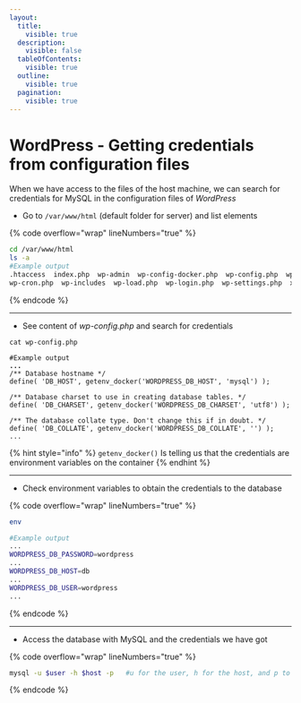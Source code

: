 ```yaml
---
layout:
  title:
    visible: true
  description:
    visible: false
  tableOfContents:
    visible: true
  outline:
    visible: true
  pagination:
    visible: true
---
```


# WordPress - Getting credentials from configuration files

When we have access to the files of the host machine, we can search for credentials for MySQL in the configuration files of _WordPress_

* Go to `/var/www/html` (default folder for server) and list elements

{% code overflow="wrap" lineNumbers="true" %}
```bash
cd /var/www/html
ls -a
#Example output
.htaccess  index.php  wp-admin  wp-config-docker.php  wp-config.php  wp-content
wp-cron.php  wp-includes  wp-load.php  wp-login.php  wp-settings.php  xmlrpc.php
```
{% endcode %}

***

* See content of _wp-config.php_ and search for credentials

<pre class="language-php" data-overflow="wrap" data-line-numbers><code class="lang-php">cat wp-config.php

#Example output
<strong>...
</strong>/** Database hostname */
define( 'DB_HOST', getenv_docker('WORDPRESS_DB_HOST', 'mysql') );

/** Database charset to use in creating database tables. */
define( 'DB_CHARSET', getenv_docker('WORDPRESS_DB_CHARSET', 'utf8') );

/** The database collate type. Don't change this if in doubt. */
define( 'DB_COLLATE', getenv_docker('WORDPRESS_DB_COLLATE', '') );
...
</code></pre>

{% hint style="info" %}
`getenv_docker()` Is telling us that the credentials are environment variables on the container
{% endhint %}

***

* Check environment variables to obtain the credentials to the database

{% code overflow="wrap" lineNumbers="true" %}
```bash
env

#Example output
...
WORDPRESS_DB_PASSWORD=wordpress
...
WORDPRESS_DB_HOST=db
...
WORDPRESS_DB_USER=wordpress
...
```
{% endcode %}

***

* Access the database with MySQL and the credentials we have got

{% code overflow="wrap" lineNumbers="true" %}
```bash
mysql -u $user -h $host -p   #u for the user, h for the host, and p to ask for the password
```
{% endcode %}
